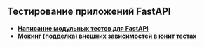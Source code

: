 ## Тестирование приложений FastAPI

- [**Написание модульных тестов для FastAPI**](https://github.com/vypiemzalyubov/fastapi/tree/main/6.%20Testing%20FastAPI%20applications/6.1%20Writing%20unit%20tests%20for%20FastAPI)
- [**Мокинг (подделка) внешних зависимостей в юнит тестах**](https://github.com/vypiemzalyubov/fastapi/tree/main/6.%20Testing%20FastAPI%20applications/6.2%20Mocking%20external%20dependencies%20in%20unit%20tests)
